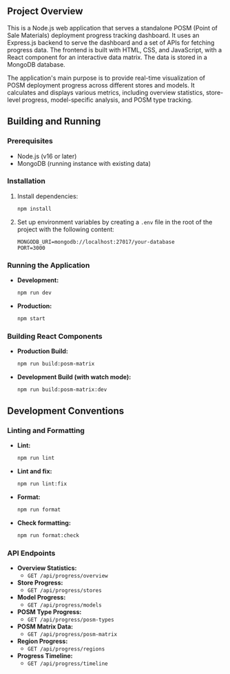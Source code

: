 ## Project Overview

This is a Node.js web application that serves a standalone POSM (Point of Sale Materials) deployment progress tracking dashboard. It uses an Express.js backend to serve the dashboard and a set of APIs for fetching progress data. The frontend is built with HTML, CSS, and JavaScript, with a React component for an interactive data matrix. The data is stored in a MongoDB database.

The application's main purpose is to provide real-time visualization of POSM deployment progress across different stores and models. It calculates and displays various metrics, including overview statistics, store-level progress, model-specific analysis, and POSM type tracking.

## Building and Running

### Prerequisites
- Node.js (v16 or later)
- MongoDB (running instance with existing data)

### Installation

1.  Install dependencies:
    ```bash
    npm install
    ```

2.  Set up environment variables by creating a `.env` file in the root of the project with the following content:
    ```
    MONGODB_URI=mongodb://localhost:27017/your-database
    PORT=3000
    ```

### Running the Application

-   **Development:**
    ```bash
    npm run dev
    ```
-   **Production:**
    ```bash
    npm start
    ```

### Building React Components

-   **Production Build:**
    ```bash
    npm run build:posm-matrix
    ```
-   **Development Build (with watch mode):**
    ```bash
    npm run build:posm-matrix:dev
    ```

## Development Conventions

### Linting and Formatting

-   **Lint:**
    ```bash
    npm run lint
    ```
-   **Lint and fix:**
    ```bash
    npm run lint:fix
    ```
-   **Format:**
    ```bash
    npm run format
    ```
-   **Check formatting:**
    ```bash
    npm run format:check
    ```

### API Endpoints

-   **Overview Statistics:**
    -   `GET /api/progress/overview`
-   **Store Progress:**
    -   `GET /api/progress/stores`
-   **Model Progress:**
    -   `GET /api/progress/models`
-   **POSM Type Progress:**
    -   `GET /api/progress/posm-types`
-   **POSM Matrix Data:**
    -   `GET /api/progress/posm-matrix`
-   **Region Progress:**
    -   `GET /api/progress/regions`
-   **Progress Timeline:**
    -   `GET /api/progress/timeline`
